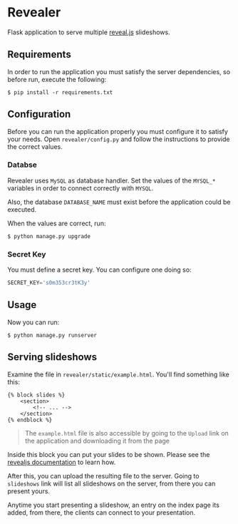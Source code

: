 # Revealer
Flask application to serve multiple [reveal.js](https://github.com/hakimel/reveal.js/releases) slideshows.

## Requirements
In order to run the application you must satisfy the server dependencies, so before run, execute the following:

```terminal
$ pip install -r requirements.txt
```

## Configuration
Before you can run the application properly you must configure it to satisfy your needs. Open `revealer/config.py` and follow the instructions to provide the correct values.

### Databse
Revealer uses `MySQL` as database handler. Set the values of the `MYSQL_*` variables in order to connect correctly with `MYSQL`.

Also, the database `DATABASE_NAME` must exist before the application could be executed.

When the values are correct, run:

```terminal
$ python manage.py upgrade
```

### Secret Key
You must define a secret key. You can configure one doing so:

```python
SECRET_KEY='s0m353cr3tK3y'
```

## Usage
Now you can run:

```terminal
$ python manage.py runserver
```

## Serving slideshows
Examine the file in `revealer/static/example.html`. You'll find something like this:

```html+jinja
{% block slides %}
    <section>
        <!-- ... -->
    </section>
{% endblock %}
```
> The `example.html` file is also accessible by going to the `Upload` link on the application and downloading it from the page

Inside this block you can put your slides to be shown. Please see the [revealjs documentation](https://github.com/hakimel/reveal.js/README.md) to learn how.

After this, you can upload the resulting file to the server. Going to `slideshows` link will list all slideshows on the server, from there you can present yours.

Anytime you start presenting a slideshow, an entry on the index page its added, from there, the clients can connect to your presentation.
